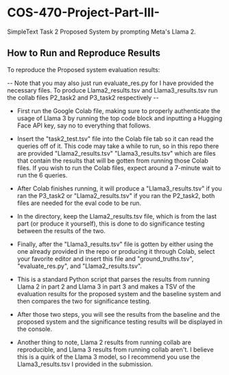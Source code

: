 # COS-470-Project-Part-III-
SimpleText Task 2 Proposed System by prompting Meta's Llama 2. 

## How to Run and Reproduce Results
To reproduce the Proposed system evaluation results: 

-- Note that you may also just run evaluate_res.py for I have provided the necessary files. To produce Llama2_results.tsv and Llama3_results.tsv run the collab files P2_task2 and P3_task2 respectively -- 

- First run the Google Colab file, making sure to properly authenticate the usage of Llama 3 by running the top code block and inputting a Hugging Face API key, say no to everything that follows. 
- Insert the "task2_test.tsv" file into the Colab file tab so it can read the queries off of it. This code may take a while to run, so in this repo there are provided "Llama2_results.tsv" "Llama3_results.tsv" which are files that contain the results that will be gotten from running those Colab files. If you wish to run the Colab files, expect around a 7-minute wait to run the 6 queries. 
- After Colab finishes running, it will produce a "Llama3_results.tsv" if you ran the P3_task2 or "Llama2_results.tsv" if you ran the P2_task2, both files are needed for the eval code to be run.  
- In the directory, keep the Llama2_results.tsv file, which is from the last part (or produce it yourself), this is done to do significance testing between the results of the two. 

- Finally, after the "Llama3_results.tsv" file is gotten by either using the one already provided in the repo or producing it through Colab, select your favorite editor and insert this file and "ground_truths.tsv", "evaluate_res.py", and "Llama2_results.tsv". 
- This is a standard Python script that parses the results from running Llama 2 in part 2 and Llama 3 in part 3 and makes a TSV of the evaluation results for the proposed system and the baseline system and then compares the two for significance testing. 

- After those two steps, you will see the results from the baseline and the proposed system and the significance testing results will be displayed in the console.

- Another thing to note, Llama 2 results from running collab are reproducible, and Llama 3 results from running collab aren't. I believe this is a quirk of the Llama 3 model, so I recommend you use the Llama3_results.tsv I provided in the submission.

